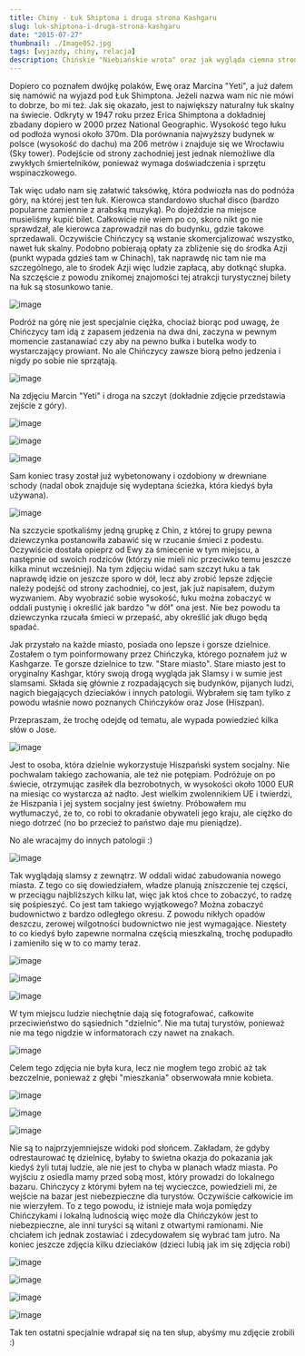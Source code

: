 ```yaml
---
title: Chiny - Łuk Shiptona i druga strona Kashgaru
slug: luk-shiptona-i-druga-strona-kashgaru
date: "2015-07-27"
thumbnail: ./Image052.jpg
tags: [wyjazdy, chiny, relacja]
description: Chińskie "Niebiańskie wrota" oraz jak wygląda ciemna strona życia w Kashgarze
---
```


Dopiero co poznałem dwójkę polaków, Ewę oraz Marcina "Yeti", a już dałem się namówić na wyjazd pod Łuk Shimptona. Jeżeli nazwa wam nic nie mówi to dobrze, bo mi też. Jak się okazało, jest to największy naturalny łuk skalny na świecie. Odkryty w 1947 roku przez Erica Shimptona a dokładniej zbadany dopiero w 2000 przez National Geographic. Wysokość tego łuku od podłoża wynosi około 370m. Dla porównania najwyższy budynek w polsce (wysokość do dachu) ma 206 metrów i znajduje się we Wrocławiu (Sky tower). Podejście od strony zachodniej jest jednak niemożliwe dla zwykłych śmiertelników, ponieważ wymaga doświadczenia i sprzętu wspinaczkowego.

Tak więc udało nam się załatwić taksówkę, która podwiozła nas do podnóża góry, na której jest ten łuk. Kierowca standardowo słuchał disco (bardzo popularne zamiennie z arabską muzyką). Po dojeździe na miejsce musieliśmy kupić bilet. Całkowicie nie wiem po co, skoro nikt go nie sprawdzał, ale kierowca zaprowadził nas do budynku, gdzie takowe sprzedawali. Oczywiście Chińczycy są wstanie skomercjalizować wszystko, nawet łuk skalny. Podobno pobierają opłaty za zbliżenie się do środka Azji (punkt wypada gdzieś tam w Chinach), tak naprawdę nic tam nie ma szczególnego, ale to środek Azji więc ludzie zapłacą, aby dotknąć słupka. Na szczęście z powodu znikomej znajomości tej atrakcji turystycznej bilety na łuk są stosunkowo tanie.

![image](./Image043.jpg)

Podróż na górę nie jest specjalnie ciężka, chociaż biorąc pod uwagę, że Chińczycy tam idą z zapasem jedzenia na dwa dni, zaczyna w pewnym momencie zastanawiać czy aby na pewno bułka i butelka wody to wystarczający prowiant. No ale Chińczycy zawsze biorą pełno jedzenia i nigdy po sobie nie sprzątają.

![image](./Image044.jpg)

Na zdjęciu Marcin "Yeti" i droga na szczyt (dokładnie zdjęcie przedstawia zejście z góry).

![image](./Image046.jpg)

![image](./Image048.jpg)

![image](./Image047.jpg)

Sam koniec trasy został już wybetonowany i ozdobiony w drewniane schody (nadal obok znajduje się wydeptana ścieżka, która kiedyś była używana).

![image](./Image049.jpg)

Na szczycie spotkaliśmy jedną grupkę z Chin, z której to grupy pewna dziewczynka postanowiła zabawić się w rzucanie śmieci z podestu. Oczywiście dostała opieprz od Ewy za śmiecenie w tym miejscu, a następnie od swoich rodziców (którzy nie mieli nic przeciwko temu jeszcze kilka minut wcześniej). Na tym zdjęciu widać sam szczyt łuku a tak naprawdę idzie on jeszcze sporo w dół, lecz aby zrobić lepsze zdjęcie należy podejść od strony zachodniej, co jest, jak już napisałem, dużym wyzwaniem. Aby wyobrazić sobie wysokość, łuku można zobaczyć w oddali pustynię i określić jak bardzo "w dół" ona jest. Nie bez powodu ta dziewczynka rzucała śmieci w przepaść, aby określić jak długo będą spadać.

Jak przystało na każde miasto, posiada ono lepsze i gorsze dzielnice. Zostałem o tym poinformowany przez Chińczyka, którego poznałem już w Kashgarze. Te gorsze dzielnice to tzw. "Stare miasto". Stare miasto jest to oryginalny Kashgar, który swoją drogą wygląda jak Slamsy i w sumie jest slamsami. Składa się głównie z rozpadających się budynków, pijanych ludzi, nagich biegających dzieciaków i innych patologii. Wybrałem się tam tylko z powodu właśnie nowo poznanych Chińczyków oraz Jose (Hiszpan).

Przepraszam, że trochę odejdę od tematu, ale wypada powiedzieć kilka słów o Jose.

![image](./Image021.jpg)

Jest to osoba, która dzielnie wykorzystuje Hiszpański system socjalny. Nie pochwalam takiego zachowania, ale też nie potępiam. Podróżuje on po świecie, otrzymując zasiłek dla bezrobotnych, w wysokości około 1000 EUR na miesiąc co wystarcza aż nadto. Jest wielkim zwolennikiem UE i twierdzi, że Hiszpania i jej system socjalny jest świetny. Próbowałem mu wytłumaczyć, że to, co robi to okradanie obywateli jego kraju, ale ciężko do niego dotrzeć (no bo przecież to państwo daje mu pieniądze).

No ale wracajmy do innych patologii :)

![image](./Image032.jpg)

Tak wyglądają slamsy z zewnątrz. W oddali widać zabudowania nowego miasta. Z tego co się dowiedziałem, władze planują zniszczenie tej części, w przeciągu najbliższych kilku lat, więc jak ktoś chce to zobaczyć, to radzę się pośpieszyć. Co jest tam takiego wyjątkowego? Można zobaczyć budownictwo z bardzo odległego okresu. Z powodu nikłych opadów deszczu, zerowej wilgotności budownictwo nie jest wymagające. Niestety to co kiedyś było zapewne normalna częścią mieszkalną, trochę podupadło i zamieniło się w to co mamy teraz.

![image](./Image023.jpg)

![image](./Image024.jpg)

![image](./Image027.jpg)

W tym miejscu ludzie niechętnie dają się fotografować, całkowite przeciwieństwo do sąsiednich "dzielnic". Nie ma tutaj turystów, ponieważ nie ma tego nigdzie w informatorach czy nawet na znakach.

![image](./Image025.jpg)

Celem tego zdjęcia nie była kura, lecz nie mogłem tego zrobić aż tak bezczelnie, ponieważ z głębi "mieszkania" obserwowała mnie kobieta.

![image](./Image028.jpg)

![image](./Image053.jpg)

![image](./Image054.jpg)

Nie są to najprzyjemniejsze widoki pod słońcem. Zakładam, że gdyby odrestaurować tę dzielnicę, byłaby to świetna okazja do pokazania jak kiedyś żyli tutaj ludzie, ale nie jest to chyba w planach władz miasta. Po wyjściu z osiedla mamy przed sobą most, który prowadzi do lokalnego bazaru. Chińczycy z którymi byłem na tej wycieczce, powiedzieli mi, że wejście na bazar jest niebezpieczne dla turystów. Oczywiście całkowicie im nie wierzyłem. To z tego powodu, iż istnieje mała woja pomiędzy Chińczykami i lokalną ludnością więc może dla Chińczyków jest to niebezpieczne, ale inni turyści są witani z otwartymi ramionami. Nie chciałem ich jednak zostawiać i zdecydowałem się wybrać tam jutro. Na koniec jeszcze zdjęcia kilku dzieciaków (dzieci lubią jak im się zdjęcia robi)

![image](./Image029.jpg)

![image](./Image019.jpg)

![image](./Image051.jpg)

![image](./Image036.jpg)

Tak ten ostatni specjalnie wdrapał się na ten słup, abyśmy mu zdjęcie zrobili :)
